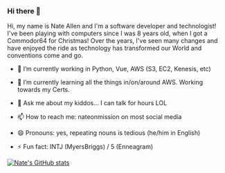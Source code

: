 ### Hi there 👋

Hi, my name is Nate Allen and I'm a software developer and technologist! I've been playing with computers since I was 8 years old, when I got a Commodor64 for Christmas! Over the years, I've seen many changes and have enjoyed the ride as technology has transformed our World and conventions come and go.

- 🔭 I’m currently working in Python, Vue, AWS (S3, EC2, Kenesis, etc)
- 🌱 I’m currently learning all the things in/on/around AWS. Working towards my Certs.

- 💬 Ask me about my kiddos... I can talk for hours LOL
- 📫 How to reach me: nateonmission on most social media
- 😄 Pronouns: yes, repeating nouns is tedious (he/him in English)
- ⚡ Fun fact: INTJ (MyersBriggs) / 5 (Enneagram)

[![Nate's GitHub stats](https://github-readme-stats.vercel.app/api?username=nateonmission)](https://github.com/anuraghazra/github-readme-stats)

<!--
**nateonmission/nateonmission** is a ✨ _special_ ✨ repository because its `README.md` (this file) appears on your GitHub profile.

Here are some ideas to get you started:

- 🔭 I’m currently working on ...
- 🌱 I’m currently learning ...
- 👯 I’m looking to collaborate on ...
- 🤔 I’m looking for help with ...
- 💬 Ask me about ...
- 📫 How to reach me: ...
- 😄 Pronouns: ...
- ⚡ Fun fact: ...
-->
